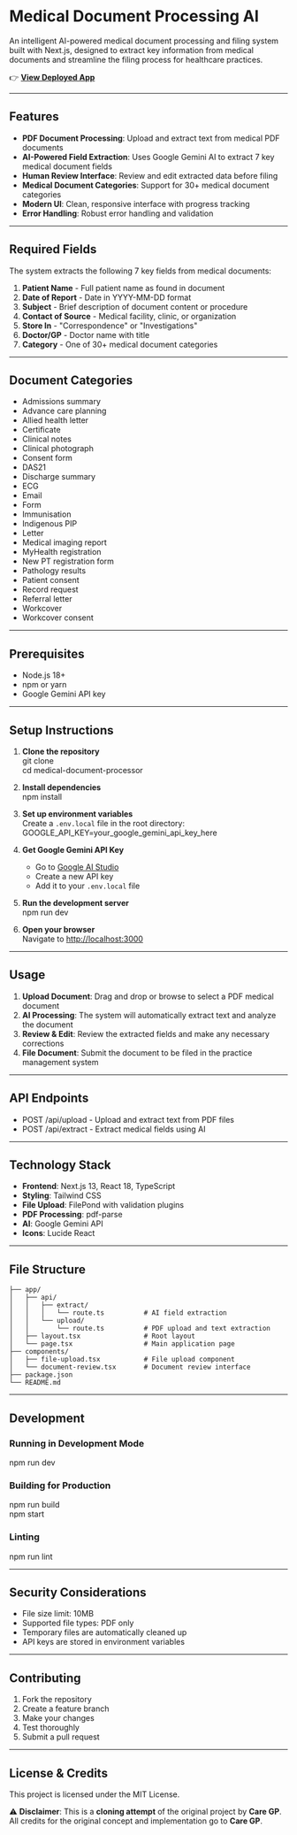 # Medical Document Processing AI

An intelligent AI-powered medical document processing and filing system built with Next.js, designed to extract key information from medical documents and streamline the filing process for healthcare practices.

👉 **[View Deployed App](https://documentprocessingtool-2i4e-144jo45sk-harshiniprasads-projects.vercel.app/)**

---

## Features

- **PDF Document Processing**: Upload and extract text from medical PDF documents  
- **AI-Powered Field Extraction**: Uses Google Gemini AI to extract 7 key medical document fields  
- **Human Review Interface**: Review and edit extracted data before filing  
- **Medical Document Categories**: Support for 30+ medical document categories  
- **Modern UI**: Clean, responsive interface with progress tracking  
- **Error Handling**: Robust error handling and validation  

---

## Required Fields

The system extracts the following 7 key fields from medical documents:

1. **Patient Name** - Full patient name as found in document  
2. **Date of Report** - Date in YYYY-MM-DD format  
3. **Subject** - Brief description of document content or procedure  
4. **Contact of Source** - Medical facility, clinic, or organization  
5. **Store In** - "Correspondence" or "Investigations"  
6. **Doctor/GP** - Doctor name with title  
7. **Category** - One of 30+ medical document categories  

---

## Document Categories

- Admissions summary  
- Advance care planning  
- Allied health letter  
- Certificate  
- Clinical notes  
- Clinical photograph  
- Consent form  
- DAS21  
- Discharge summary  
- ECG  
- Email  
- Form  
- Immunisation  
- Indigenous PIP  
- Letter  
- Medical imaging report  
- MyHealth registration  
- New PT registration form  
- Pathology results  
- Patient consent  
- Record request  
- Referral letter  
- Workcover  
- Workcover consent  

---

## Prerequisites

- Node.js 18+  
- npm or yarn  
- Google Gemini API key  

---

## Setup Instructions

1. **Clone the repository**  
   git clone <repository-url>  
   cd medical-document-processor  

2. **Install dependencies**  
   npm install  

3. **Set up environment variables**  
   Create a `.env.local` file in the root directory:  
   GOOGLE_API_KEY=your_google_gemini_api_key_here  

4. **Get Google Gemini API Key**  
   - Go to [Google AI Studio](https://makersuite.google.com/app/apikey)  
   - Create a new API key  
   - Add it to your `.env.local` file  

5. **Run the development server**  
   npm run dev  

6. **Open your browser**  
   Navigate to [http://localhost:3000](http://localhost:3000)  

---

## Usage

1. **Upload Document**: Drag and drop or browse to select a PDF medical document  
2. **AI Processing**: The system will automatically extract text and analyze the document  
3. **Review & Edit**: Review the extracted fields and make any necessary corrections  
4. **File Document**: Submit the document to be filed in the practice management system  

---

## API Endpoints

- POST /api/upload - Upload and extract text from PDF files  
- POST /api/extract - Extract medical fields using AI  

---

## Technology Stack

- **Frontend**: Next.js 13, React 18, TypeScript  
- **Styling**: Tailwind CSS  
- **File Upload**: FilePond with validation plugins  
- **PDF Processing**: pdf-parse  
- **AI**: Google Gemini API  
- **Icons**: Lucide React  

---

## File Structure

    ├── app/
    │   ├── api/
    │   │   ├── extract/
    │   │   │   └── route.ts          # AI field extraction
    │   │   └── upload/
    │   │       └── route.ts          # PDF upload and text extraction
    │   ├── layout.tsx                # Root layout
    │   └── page.tsx                  # Main application page
    ├── components/
    │   ├── file-upload.tsx           # File upload component
    │   └── document-review.tsx       # Document review interface
    ├── package.json
    └── README.md

---

## Development

### Running in Development Mode  
npm run dev  

### Building for Production  
npm run build  
npm start  

### Linting  
npm run lint  

---

## Security Considerations

- File size limit: 10MB  
- Supported file types: PDF only  
- Temporary files are automatically cleaned up  
- API keys are stored in environment variables  

---

## Contributing

1. Fork the repository  
2. Create a feature branch  
3. Make your changes  
4. Test thoroughly  
5. Submit a pull request  

---

## License & Credits

This project is licensed under the MIT License.  

⚠️ **Disclaimer**: This is a **cloning attempt** of the original project by **Care GP**.  
All credits for the original concept and implementation go to **Care GP**.  
